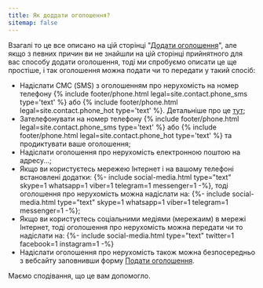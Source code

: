 ```yaml
---
title: Як доддати оголошення?
sitemap: false
---
```


Взагалі то це все описано на цій сторінці "[Додати оголошення](/add.html)", але якщо з певних причин ви не знайшли на цій сторінці прийнятного для вас способу додати оголошення, тоді ми спробуємо описати це ще простіше, і так оголошення можна подати чи то передати у такий спосіб:

* Надіслати СМС (SMS) з оголошенням про нерухомість на номер телефону {% include footer/phone.html legal=site.contact.phone_sms type='text' %} або {% include footer/phone.html legal=site.contact.phone_hot type='text' %}. Детальніше про це [тут](/add.html);
* Зателефонувати на номер телефону {% include footer/phone.html legal=site.contact.phone_sms type='text' %} або {% include footer/phone.html legal=site.contact.phone_hot type='text' %} та продиктувати ваше оголошення;
* Надіслати оголошення про нерухомість електронною поштою на адресу...;
* Якщо ви користуєтесь мережею Інтернет і на вашому телефоні встановлені додатки:
  {%- include social-media.html type="text" skype=1 whatsapp=1 viber=1 telegram=1 messenger=1 -%}, тоді оголошення про нерухомість можна надіслати на:
  {%- include social-media.html type="text" skype=1 whatsapp=1 viber=1 telegram=1 messenger=1 -%};
* Якщо ви користуєтесь соціальними медіями (мережаим) в мережі Інтернет, тоді оголошення про нерухомість можна передати чи то надіслати на:
  {%- include social-media.html type="text" twitter=1 facebook=1 instagram=1 -%}
* Надіслати оголошення про нерухомість також можна безпосередньо з вебсайту заповнивши форму [Подати оголошення](/new.html).

Маємо сподівання, що це вам допомогло.
